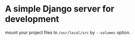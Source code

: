 # A simple Django server for development

mount your project files to `/usr/local/src` by `--volumes` option.
